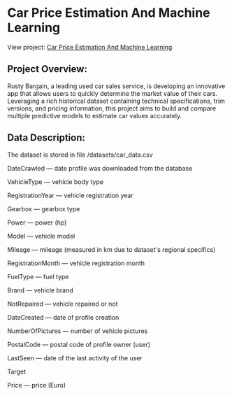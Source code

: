 # Car Price Estimation And Machine Learning
View project: [Car Price Estimation And Machine Learning]('https://github.com/BradyQuack/Car-Price-Estimation-And-Machine-Learning/blob/main/Project12.ipynb')
## Project Overview:
Rusty Bargain, a leading used car sales service, is developing an innovative app that allows users to quickly determine the market value of their cars. Leveraging a rich historical dataset containing technical specifications, trim versions, and pricing information, this project aims to build and compare multiple predictive models to estimate car values accurately.
## Data Description:
The dataset is stored in file /datasets/car_data.csv

DateCrawled — date profile was downloaded from the database

VehicleType — vehicle body type

RegistrationYear — vehicle registration year

Gearbox — gearbox type

Power — power (hp)

Model — vehicle model

Mileage — mileage (measured in km due to dataset's regional specifics)

RegistrationMonth — vehicle registration month

FuelType — fuel type

Brand — vehicle brand

NotRepaired — vehicle repaired or not

DateCreated — date of profile creation

NumberOfPictures — number of vehicle pictures

PostalCode — postal code of profile owner (user)

LastSeen — date of the last activity of the user

Target

Price — price (Euro)
